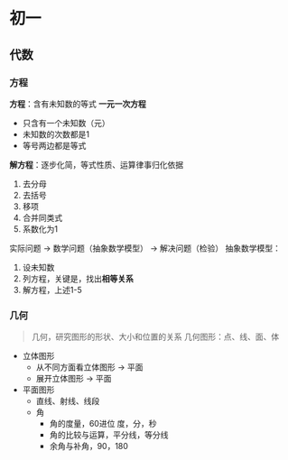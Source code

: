 # 初一
## 代数
### 方程
**方程**：含有未知数的等式
**一元一次方程**
- 只含有一个未知数（元）
- 未知数的次数都是1
- 等号两边都是等式

**解方程**：逐步化简，等式性质、运算律事归化依据
1. 去分母
2. 去括号
3. 移项
4. 合并同类式
5. 系数化为1

实际问题 -\> 数学问题（抽象数学模型） -\> 解决问题（检验）
抽象数学模型：
1. 设未知数
2. 列方程，关键是，找出**相等关系**
3. 解方程，上述1-5


### 几何
> 几何，研究图形的形状、大小和位置的关系
几何图形：点、线、面、体
- 立体图形
	- 从不同方面看立体图形 -\> 平面
	- 展开立体图形 -\> 平面
- 平面图形
	- 直线、射线、线段
	- 角
		- 角的度量，60进位 度，分，秒
		- 角的比较与运算，平分线，等分线
		- 余角与补角，90，180
